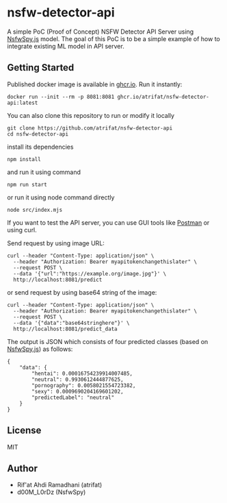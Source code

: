 # nsfw-detector-api
A simple PoC (Proof of Concept) NSFW Detector API Server using [NsfwSpy.js](https://github.com/NsfwSpy/NsfwSpy.js) model. The goal of this PoC is to be a simple example of how to integrate existing ML model in API server.

## Getting Started
Published docker image is available in [ghcr.io](https://github.com/atrifat/nsfw-detector-api/pkgs/container/nsfw-detector-api).
Run it instantly:
```
docker run --init --rm -p 8081:8081 ghcr.io/atrifat/nsfw-detector-api:latest
```

You can also clone this repository to run or modify it locally
```
git clone https://github.com/atrifat/nsfw-detector-api
cd nsfw-detector-api
```
install its dependencies
```
npm install
```
and run it using command
```
npm run start
```
or run it using node command directly
```
node src/index.mjs
```

If you want to test the API server, you can use GUI tools like [Postman](https://www.postman.com/) or using curl.

Send request by using image URL:
```
curl --header "Content-Type: application/json" \
  --header "Authorization: Bearer myapitokenchangethislater" \
  --request POST \
  --data '{"url":"https://example.org/image.jpg"}' \
  http://localhost:8081/predict
```
or send request by using base64 string of the image:
```
curl --header "Content-Type: application/json" \
  --header "Authorization: Bearer myapitokenchangethislater" \
  --request POST \
  --data '{"data":"base64stringhere"}' \
  http://localhost:8081/predict_data
```
The output is JSON which consists of four predicted classes (based on [NsfwSpy.js](https://github.com/NsfwSpy/NsfwSpy.js)) as follows:
```
{
    "data": {
        "hentai": 0.00016754239914007485,
        "neutral": 0.9930612444877625,
        "pornography": 0.0058021554723382,
        "sexy": 0.0009690204169601202,
        "predictedLabel": "neutral"
    }
}
```

## License
MIT

## Author
- Rif'at Ahdi Ramadhani (atrifat)
- d00M_L0rDz (NsfwSpy)